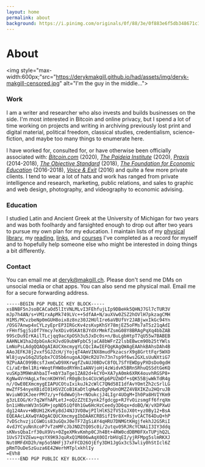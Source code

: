 ```yaml
---
layout: home
permalink: about
background: https://i.pinimg.com/originals/0f/88/3e/0f883e6f5db348671c1e26a7dfd2e5f3.gif
---
```


# About 


<img style="max-width:600px;"src="https://derykmakgill.github.io/had/assets/img/deryk-makgill-censored.jpg" alt="I'm the guy in the middle...">


### Work

I am a writer and researcher who also invests and builds businesses on the side. I'm most interested in Bitcoin and online privacy, but I spend a lot of time working on projects and writing in archiving previously lost print and digital material, political freedom, classical studies, credentialism, science-fiction, and maybe too many things to enumerate here. 

I have worked for, consulted for, or have otherwise been officially associated with: *[Bitcoin.com](https://bitcoin.com)* (2020), *[The Paideia Institute](https://paideiainstitute)* (2020), *[Praxis](https://discoverpraxis.com)* (2014-2018), *[The Objective Standard](https://theobjectivestandard.com)* (2018), *[The Foundation for Economic Education](https://fee.org)* (2016-2018), *[Voice & Exit](https://voicandexit.com)* (2016) and quite a few more private clients. I tend to wear a lot of hats and work has ranged from private intelligence and research, marketing, public relations, and sales to graphic and web design, photography, and videography to economic advising.

### Education

I studied Latin and Ancient Greek at the University of Michigan for two years and was both foolhardy and farsighted enough to drop out after two years to pursue my own plan for my education. I maintain lists of my [physical library,](/library) my [reading,](/read) [links,](/links) and [courses](/courses) I've completed as a record for myself and to hopefully help someone else who might be interested in doing things a bit differently. 

### Contact

You can email me at deryk@makgill.ch. Please don't send me DMs on unsocial media or chat apps. You can also send me physical mail. Email me for a secure forwarding address.

```
-----BEGIN PGP PUBLIC KEY BLOCK-----
xsBNBF5nJsoBCACaOd5lItVNLMLvI3FEhfujLIp9DBeHk5QHNJ7Gl7cTUR3V
mJp7h4AN/s+VM1rxApMk749LVc++5dfAA+N/auXVw0ZSZ2hOVlH7pkzagCMH
H1MS/MCvzbeNp0mGUH8oix8z8nz30J2HUlIre6aVBUfVr2JABjwxIkGc94Yn
/OSG7Anwp4xCYLzyEprEP3IRGcKv4zsKvpKhSY78mjEZ5oFMs7aTSz21qAdI
rFHnf5gj5iOf7Ymcy7eXDiv0SKAtBJYdXrMmkfZsmG08Y8BRAgPqXq4bbZAB
99ScDu9IrKAilTLcjqq9acXpOSh3u5JxDc0s+n/BuLgbHtpT7qU55w7BABEB
AAHNLW1ha2dpbGxAcHJvdG9ubWFpbC5jaCA8bWFrZ2lsbEBwcm90b25tYWls
LmNoPsLAdgQQAQgAIAUCXmcmygYLCQcIAwIEFQgKAgQWAgEAAhkBAhsDAh4B
AAoJEFKJ8j2vxf5GJZcH/jYojqT4AmVINX8mudPkzacsrX9g8GrttFqr5WXO
Wl8juyw16qZU5pbx7CO5b6nugoAJQHcR2U7n73n7sp9f6ws2GXLsUuNXtiG7
9ZPuAAC099BcsfJxmCwD9XKrwgfZvAUJ0BDvC8fOL7SfYEWDpyPXDsDo0gdH
Ci/aErBml1Ri+WeqtFHW8odRYHnIaANVjoHj4zWidvK5BRnSRhuQSSdtGeKQ
vuSKp3M9WnAhbaIT+mbY3aTge1ZA82d+kCYO+XA7yA0mk6XRK4ouvhRGSP8+
KgNw4VrHAgLxfmcnKOHYHlrR0gBcbs4CUcWSp6PUZmDf+sQK55BjwWkTdR4g
n//OwE0EXmcmygEIAPUCOtuIxikuJk2cWlC7QNd58I1dfAvYOmtZh2cSrlLG
mwZfF54nyeXBidI01HSVZCoB1KaDtlqHw6zQgPoUnOMZZ4VBXIKZu2HQruJB
WviuW01KJeerPM7z/y+f6dWwOjh+rNOukcjJ4LIgr4UOgM+Ih0Pa8HVIYKm9
g3zLEOG/Kr7q2WfhAPLetJ+oQzZZtE3ynk2fgdcgp+RJYvOizsmgFf6frqXm
bn1iHNvnWV3n5GM+jopND5iQf0h1Gw6HcHzCeedy3D6qx+doBQ/W/vXDPXwU
dg124Avv+WBUH12KvKy8dJ4NJ3VO8wjPIlHlKS2fVSIoJX0t+yz0By12+BsA
EQEAAcLAXwQYAQgACQUCXmcmygIbDAAKCRBSifI9r8X+RsjvCACT64DuQ+hP
7vDSchvzjiCGWOis83uGQxJ0eTF7ZgSiAY4qHRU7DNMGtKHgjfekhJ2G5RiI
4vdJYCyuNnXcoP7vTzmMFcJbJNDZtQ0Sc0i/2utqv05RJRcYCNAiI3IY3ddq
sKNvsQbaIrf30uX9Vs+0ZgeXMkvKmhp0CJh4Bt+4RW0cdDBM0FXxTUPjhQ2L
1UvS7IVZEwu+qsYX9K9JquRxQ1M806wAqX0OIrbHVqEI/yjRFMpg5slmRKXJ
Nut0MFdXD2h/mp5o5NHFj37xFFCD26OjEfy3DH1JgGx3cS3wliy0hStIcl6Z
pRmTOuDeSzGuza6E42WerhMTplxkhlIy
=EVh8
-----END PGP PUBLIC KEY BLOCK-----
```



